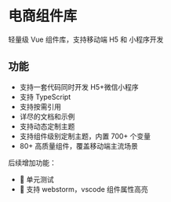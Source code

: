 # 电商组件库

轻量级 Vue 组件库，支持移动端 H5 和 小程序开发

## 功能

* 支持一套代码同时开发 H5+微信小程序
* 支持 TypeScript
* 支持按需引用
* 详尽的文档和示例
* 支持动态定制主题
* 支持组件级别定制主题，内置 700+ 个变量
* 80+ 高质量组件，覆盖移动端主流场景


后续增加功能：
* 🍭 单元测试
* 🍭 支持 webstorm，vscode 组件属性高亮